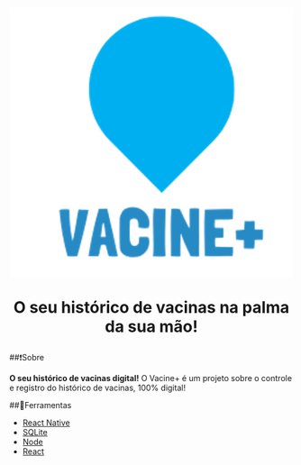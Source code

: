 <h1 align='center'>
<img src='./src/images/logo.png'/>
<p>O seu histórico de vacinas na palma da sua mão!</p>
</h1>

##❗Sobre

**O seu histórico de vacinas digital!** O Vacine+ é um projeto sobre o controle e registro do histórico de vacinas, 100% digital!

##🔨Ferramentas

- [React Native](https://reactnative.dev/)
- [SQLite](https://www.sqlite.org/index.html)
- [Node](https://nodejs.org/en/)
- [React](https://reactjs.org/)
